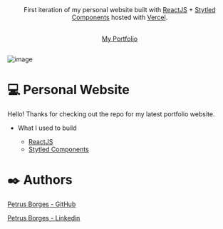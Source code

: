 <div align="center">
  First iteration of my personal website built with <a href="https://reactjs.org/docs/getting-started.html" target="_blank">ReactJS</a> + <a href="https://styled-         components.com" target="_blank">Stytled Components</a> hosted with <a href="vercel.com/" target="_blank">Vercel</a>.
</div></br>

<p align="center">
  <a href="https://petrusborges.vercel.app" target="_blank">
    My Portfolio
  </a>
</p>

##

![image](https://user-images.githubusercontent.com/105453766/201519113-0d4b4874-7f6c-475c-b989-f7b083443fde.png)

# 💻 Personal Website

Hello! Thanks for checking out the repo for my latest portfolio website.

* What I used to build

  * <a href="https://reactjs.org/docs/getting-started.html" target="_blank">ReactJS</a>
  * <a href="https://styled-components.com" target="_blank">Stytled Components</a>

# ✒️ Authors

[Petrus Borges - GitHub](https://github.com/PetrusBorges)

[Petrus Borges - Linkedin](https://www.linkedin.com/in/petrusborgesmachado/)
